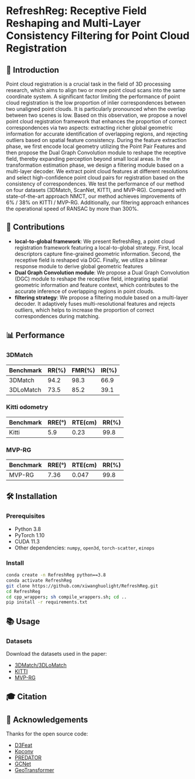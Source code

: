 # RefreshReg: Receptive Field Reshaping and Multi-Layer Consistency Filtering for Point Cloud Registration



## 🌟 Introduction

Point cloud registration is a crucial task in the field of 3D processing research, which aims to align two or more point cloud scans into the same coordinate system. A significant factor limiting the performance of point cloud registration is the low proportion of inlier correspondences between two unaligned point clouds. It is particularly pronounced when the overlap between two scenes is low. Based on this observation, we propose a novel point cloud registration framework that enhances the proportion of correct correspondences via two aspects: extracting richer global geometric information for accurate identification of overlapping regions, and rejecting outliers based on spatial feature consistency. During the feature extraction phase, we first encode local geometry utilizing the Point Pair Features and then propose the Dual Graph Convolution module to reshape the receptive field, thereby expanding perception beyond small local areas. In the transformation estimation phase, we design a filtering module based on a multi-layer decoder. We extract point cloud features at different resolutions and select high-confidence point cloud pairs for registration based on the consistency of correspondences. We test the performance of our method on four datasets (3DMatch, ScanNet, KITTI, and MVP-RG). Compared with state-of-the-art approach NMCT, our method achieves improvements of 6% / 38% on KITTI / MVP-RG. Additionally, our filtering approach enhances the operational speed of RANSAC by more than 300%.

## 🚀 Contributions

- **local-to-global framework**: We present RefreshReg, a point cloud registration framework featuring a local-to-global strategy. First, local descriptors capture fine-grained geometric information. Second, the receptive field is reshaped via DGC. Finally, we utilize a bilinear response module to derive global geometric features
- **Dual Graph Convolution module**: We propose a Dual Graph Convolution (DGC) module to reshape the receptive field, integrating spatial geometric information and feature context, which contributes to the accurate inference of overlapping regions in point clouds.
- **filtering strategy**: We propose a filtering module based on a multi-layer decoder. It adaptively fuses multi-resolutional features and rejects outliers, which helps to increase the proportion of correct correspondences during matching.

## 📊 Performance

### 3DMatch
| Benchmark |   RR(%)  |  FMR(%)  |   IR(%)  |
|---------- |-------|-------|-------|
| 3DMatch   | 94.2 | 98.3 | 66.9 |
| 3DLoMatch | 73.5 | 85.2 | 39.1 |

### Kitti odometry
| Benchmark | RRE(°) | RTE(cm)  |  RR(%)  |
|---------- |-----|------|------|
|   Kitti   | 5.9 | 0.23 | 99.8|

### MVP-RG
| Benchmark | RRE(°) | RTE(cm)  |  RR(%)  |
|---------- |-----|------|------|
|   MVP-RG   | 7.36 | 0.047 | 99.8|


## 🛠️ Installation

### Prerequisites
- Python 3.8
- PyTorch 1.10
- CUDA 11.3
- Other dependencies: `numpy`, `open3d`, `torch-scatter`, `einops`

### Install
```bash
conda create -n RefreshReg python==3.8
conda activate RefreshReg
git clone https://github.com/xiwanghuolight/RefreshReg.git
cd RefreshReg
cd cpp_wrappers; sh compile_wrappers.sh; cd ..
pip install -r requirements.txt
```

## 📚 Usage

### Datasets
Download the datasets used in the paper:
- [3DMatch/3DLoMatch](https://github.com/prs-eth/OverlapPredator)
- [KITTI](https://www.cvlibs.net/datasets/kitti/eval_odometry.php)
- [MVP-RG](https://mvp-dataset.github.io/MVP/Registration.html)

## 🎓 Citation

## 🙏 Acknowledgements

Thanks for the open source code:
- [D3Feat](https://github.com/XuyangBai/D3Feat.pytorch)
- [Kpconv](https://github.com/HuguesTHOMAS/KPConv-PyTorch)
- [PREDATOR](https://github.com/prs-eth/OverlapPredator)
- [GCNet](https://github.com/zhulf0804/GCNet)
- [GeoTransformer](https://github.com/qinzheng93/GeoTransformer)
